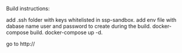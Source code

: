 Build instructions:

add .ssh folder with keys whitelisted in ssp-sandbox.
add env file with dabase name user and password to create during the build.
docker-compose build.
docker-compose up -d.

go to http://<ip>